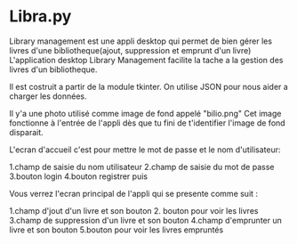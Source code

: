 # Libra.py
Library management est une appli desktop qui permet de bien gérer les livres d'une bibliotheque(ajout, suppression et emprunt d'un livre)
L'application desktop Library Management facilite la tache a la gestion des livres d'un bibliotheque.

Il est costruit a partir de la module tkinter.
On utilise JSON pour nous aider a charger les données.

Il y'a une photo utilisé comme image de fond appelé "bilio.png"
Cet image fonctionne à l'entrée de l'appli dès que tu fini de t'identifier l'image de fond disparait.

L'ecran d'accueil c'est pour mettre le mot de passe et le nom d'utilisateur:

1.champ de saisie du nom utilisateur
2.champ de saisie du mot de passe
3.bouton login 
4.bouton registrer
 puis

Vous verrez l'ecran principal de l'appli qui se presente comme suit :

1.champ d'jout d'un livre et son bouton
2. bouton pour voir les livres
3.champ de suppression d'un livre et son bouton
4.champ d'emprunter un livre et son bouton
5.bouton pour voir les livres empruntés
